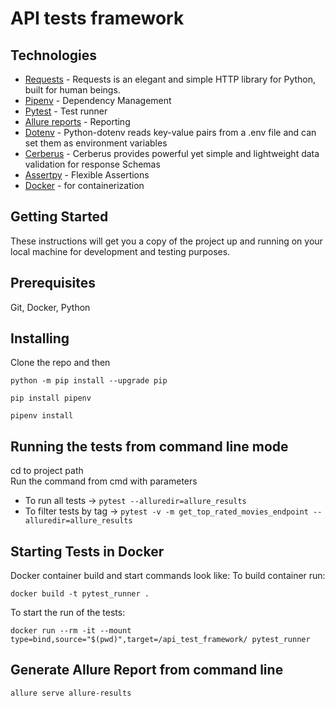 # API tests framework

Technologies
-------------
* [Requests](https://requests.readthedocs.io/en/latest/) - Requests is an elegant and simple HTTP library for Python, built for human beings.
* [Pipenv](https://pipenv.pypa.io/en/latest/) - Dependency Management
* [Pytest](https://docs.pytest.org/en/7.1.x/) - Test runner 
* [Allure reports](https://qameta.io/allure-report/) - Reporting 
* [Dotenv](https://github.com/theskumar/python-dotenv) - Python-dotenv reads key-value pairs from a .env file and can set them as environment variables
* [Cerberus](https://docs.python-cerberus.org/en/stable/) - Cerberus provides powerful yet simple and lightweight data validation for response Schemas
* [Assertpy](https://github.com/assertpy/assertpy) - Flexible Assertions
* [Docker](https://www.docker.com/) - for containerization

Getting Started
-------------
These instructions will get you a copy of the project up and running on your local machine for development and testing purposes.

Prerequisites
--------------
Git, Docker, Python

Installing
-------------
Clone the repo and then

`python -m pip install --upgrade pip`

`pip install pipenv`

`pipenv install`

Running the tests from command line mode
-------------------
cd to project path  
Run the command from cmd with parameters
* To run all tests -> `pytest --alluredir=allure_results`
* To filter tests by tag -> `pytest -v -m get_top_rated_movies_endpoint --alluredir=allure_results`

Starting Tests in Docker
-------------------
Docker container build and start commands look like:
To build container run:

`docker build -t pytest_runner .`

To start the run of the tests:

`docker run --rm -it --mount type=bind,source="$(pwd)",target=/api_test_framework/ pytest_runner`


Generate Allure Report from command line
-------------------
`allure serve allure-results`